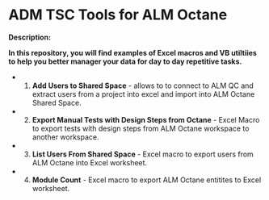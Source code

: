 # ADM TSC Tools for ALM Octane
__Description:__

__In this repository, you will find examples of Excel macros and VB utiltiies to help you better manager your data for day to day repetitive tasks.__

* 1. __Add Users to Shared Space__ - allows to to connect to ALM QC and extract users from a project into excel and import into ALM Octane Shared Space. 
* 2. __Export Manual Tests with Design Steps from Octane__ - Excel Macro to export tests with design steps from ALM Octane workspace to another  workspace. 
* 3. __List Users From Shared Space__ -  Excel macro to export users from ALM Octane into Excel worksheet. 
* 4. __Module Count__ - Excel macro to export ALM Octane entitites to Excel worksheet. 
